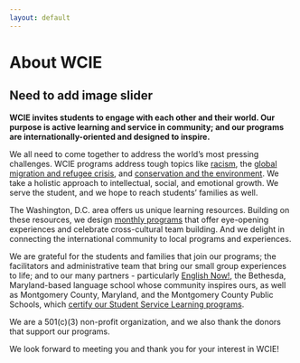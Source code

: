 ```yaml
---
layout: default
---
```

# About WCIE
## Need to add image slider

**WCIE invites students to engage with each other and their world. Our purpose is active learning and service in community; and our programs are internationally-oriented and designed to inspire.**

We all need to come together to address the world’s most pressing challenges. WCIE programs address tough topics like [racism](https://washingtoncie.org/community-service-and-ssl/youth-facing-racism/), the [global migration and refugee crisis](https://washingtoncie.org/community-service-and-ssl/youth-facing-the-global-migration-and-refugee-crisis/), and [conservation and the environment](https://washingtoncie.org/community-service-and-ssl/youth-facing-the-global-freshwater-crisis/). We take a holistic approach to intellectual, social, and emotional growth. We serve the student, and we hope to reach students’ families as well.

The Washington, D.C. area offers us unique learning resources. Building on these resources, we design [monthly programs](http://english-now.com/files/january2020activities.pdf) that offer eye-opening experiences and celebrate cross-cultural team building. And we delight in connecting the international community to local programs and experiences.

We are grateful for the students and families that join our programs; the facilitators and administrative team that bring our small group experiences to life; and to our many partners - particularly [English Now!](http://english-now.com/), the Bethesda, Maryland-based language school whose community inspires ours, as well as Montgomery County, Maryland, and the Montgomery County Public Schools, which [certify our Student Service Learning programs](https://montgomerycountymd.galaxydigital.com/agency/detail/?agency_id=92808).

We are a 501(c)(3) non-profit organization, and we also thank the donors that support our programs.

We look forward to meeting you and thank you for your interest in WCIE!
